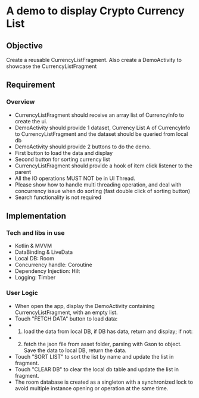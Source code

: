 # A demo to display Crypto Currency List

## Objective
Create a reusable CurrencyListFragment. 
Also create a DemoActivity to showcase the CurrencyListFragment

## Requirement
### Overview
- CurrencyListFragment should receive an array list of CurrencyInfo to create the ui.
- DemoActivity should provide 1 dataset, Currency List A of CurrencyInfo to CurrencyListFragment and the dataset should be queried from local db
- DemoActivity should provide 2 buttons to do the demo.
- First button to load the data and display
- Second button for sorting currency list
- CurrencyListFragment should provide a hook of item click listener to the parent
- All the IO operations MUST NOT be in UI Thread.
- Please show how to handle multi threading operation, and deal with concurrency issue when do sorting (fast double click of sorting button)
- Search functionality is not required

## Implementation
### Tech and libs in use
- Kotlin & MVVM 
- DataBinding & LiveData
- Local DB: Room
- Concurrency handle: Coroutine
- Dependency Injection: Hilt
- Logging: Timber

### User Logic
- When open the app, display the DemoActivity containing CurrencyListFragment, with an empty list. 
- Touch "FETCH DATA" button to load data: 
- 1. load the data from local DB, if DB has data, return and display; if not: 
- 2. fetch the json file from asset folder, parsing with Gson to object. Save the data to local DB, return the data. 
- Touch "SORT LIST" to sort the list by name and update the list in fragment. 
- Touch "CLEAR DB" to clear the local db table and update the list in fragment. 
- The room database is created as a singleton with a synchronized lock to avoid multiple instance opening or operation at the same time. 
